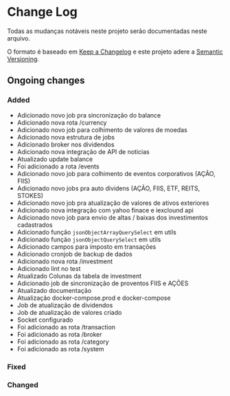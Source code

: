 # Change Log
Todas as mudanças notáveis ​​neste projeto serão documentadas neste arquivo.

O formato é baseado em [Keep a Changelog](http://keepachangelog.com/)
e este projeto adere a [Semantic Versioning](http://semver.org/).

## Ongoing changes
### Added
- Adicionado novo job pra sincronização do balance
- Adicionado nova rota /currency
- Adicionado novo job para colhimento de valores de moedas
- Adicionado nova estrutura de jobs
- Adicionado broker nos dividendos
- Adicionado nova integração de API de noticias
- Atualizado update balance
- Foi adicionado a rota /events
- Adicionado novo job para colhimento de eventos corporativos (AÇÃO, FIIS)
- Adicionado novo jobs pra auto dividens (AÇÃO, FIIS, ETF, REITS, STOKES)
- Adicionado novo job pra atualização de valores de ativos exteriores
- Adicionado nova integração com yahoo finace e iexclound api
- Adicionado novo job para envio de altas / baixas dos investimentos cadastrados
- Adicionado função `jsonObjectArrayQuerySelect` em utils
- Adicionado função `jsonObjectQuerySelect` em utils
- Adicionado campos para imposto em transações
- Adicionado cronjob de backup de dados
- Adicionado nova rota /investment
- Adicionado lint no test
- Atualizado Colunas da tabela de investment
- Adicionado job de sincronização de proventos FIIS e AÇÕES
- Atualizado documentação
- Atualização docker-compose.prod e docker-compose
- Job de atualização de dividendos
- Job de atualização de valores criado
- Socket configurado
- Foi adicionado as rota /transaction
- Foi adicionado as rota /broker
- Foi adicionado as rota /category
- Foi adicionado as rota /system

### Fixed
### Changed

